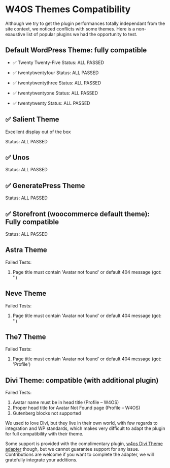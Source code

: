 # W4OS Themes Compatibility

Although we try to get the plugin performances totally independant from the site context, we noticed conflicts with some themes. Here is a non-exaustive list of popular plugins we had the opportunity to test.

## Default WordPress Theme: fully compatible

- ✅ Twenty Twenty-Five
  Status: ALL PASSED

- ✅ twentytwentyfour
  Status: ALL PASSED

- ✅ twentytwentythree
  Status: ALL PASSED

- ✅ twentytwentyone
  Status: ALL PASSED

- ✅ twentytwenty
  Status: ALL PASSED

## ✅ Salient Theme

Excellent display out of the box

Status: ALL PASSED

## ✅ Unos

Status: ALL PASSED

## ✅ GeneratePress Theme

Status: ALL PASSED

## ✅ Storefront (woocommerce default theme): Fully compatible

Status: ALL PASSED

## Astra Theme

Failed Tests:
  1. Page title must contain 'Avatar not found' or default 404 message (got: '')

## Neve Theme

Failed Tests:
  1. Page title must contain 'Avatar not found' or default 404 message (got: '')

## The7 Theme

Failed Tests:
  1. Page title must contain 'Avatar not found' or default 404 message (got: 'Profile')

## Divi Theme: compatible (with additional plugin)

Failed Tests:
  1. Avatar name must be in head title (Profile – W4OS)
  2. Proper head title for Avatar Not Found page (Profile – W4OS)
  3. Gutenberg blocks not supported

We used to love Divi, but they live in their own world, with few regards to integration and WP standards, which makes very difficult to adapt the plugin for full compatibility with their theme.

Some support is provided with the complimentary plugin, [w4os Divi Theme adapter](https://github.com/GuduleLapointe/w4os-divi) though, but we cannot guarantee support for any issue. Contributions are welcome if you want to complete the adapter, we will gratefully integrate your additions.

